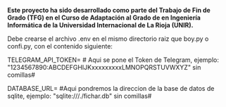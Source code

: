 **Este proyecto ha sido desarrollado como parte del Trabajo de Fin de Grado (TFG) en el Curso de Adaptación al Grado de en Ingeniería Informática de la Universidad Internacional de La Rioja (UNIR).**

Debe crearse el archivo .env en el mismo directorio raiz que boy.py o confi.py, con el contenido siguiente:

TELEGRAM_API_TOKEN= # Aqui se pone el Token de Telegram, ejemplo: "1234567890:ABCDEFGHIJKxxxxxxxxxLMNOPQRSTUVWXYZ" sin comillas#

DATABASE_URL= #Aqui pondremos la direccion de la base de datos de sqlite, ejemplo: "sqlite:///./fichar.db" sin comillas#
